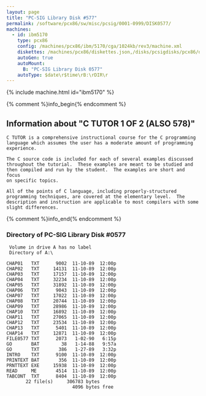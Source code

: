 ```yaml
---
layout: page
title: "PC-SIG Library Disk #577"
permalink: /software/pcx86/sw/misc/pcsig/0001-0999/DISK0577/
machines:
  - id: ibm5170
    type: pcx86
    config: /machines/pcx86/ibm/5170/cga/1024kb/rev3/machine.xml
    diskettes: /machines/pcx86/diskettes.json,/disks/pcsigdisks/pcx86/diskettes.json
    autoGen: true
    autoMount:
      B: "PC-SIG Library Disk 0577"
    autoType: $date\r$time\rB:\rDIR\r
---
```


{% include machine.html id="ibm5170" %}

{% comment %}info_begin{% endcomment %}

## Information about "C TUTOR 1 OF 2 (ALSO 578)"

    C TUTOR is a comprehensive instructional course for the C programming
    language which assumes the user has a moderate amount of programming
    experience.
    
    The C source code is included for each of several examples discussed
    throughout the tutorial.  These examples are meant to be studied and
    then compiled and run by the student.  The examples are short and focus
    on specific topics.
    
    All of the points of C language, including properly-structured
    programming techniques, are covered at the elementary level.  The
    description and instruction are applicable to most compilers with some
    slight differences.
{% comment %}info_end{% endcomment %}


### Directory of PC-SIG Library Disk #0577

     Volume in drive A has no label
     Directory of A:\

    CHAP01   TXT      9002  11-10-89  12:00p
    CHAP02   TXT     14131  11-10-89  12:00p
    CHAP03   TXT     17157  11-10-89  12:00p
    CHAP04   TXT     32234  11-10-89  12:00p
    CHAP05   TXT     31892  11-10-89  12:00p
    CHAP06   TXT      9043  11-10-89  12:00p
    CHAP07   TXT     17022  11-10-89  12:00p
    CHAP08   TXT     20744  11-10-89  12:00p
    CHAP09   TXT     28986  11-10-89  12:00p
    CHAP10   TXT     16892  11-10-89  12:00p
    CHAP11   TXT     27065  11-10-89  12:00p
    CHAP12   TXT     23534  11-10-89  12:00p
    CHAP13   TXT      5401  11-10-89  12:00p
    CHAP14   TXT     12871  11-10-89  12:00p
    FILE0577 TXT      2073   1-02-90   6:15p
    GO       BAT        38   1-14-88   9:57a
    GO       TXT       386   1-27-89   3:32p
    INTRO    TXT      9100  11-10-89  12:00p
    PRINTEXT BAT       356  11-10-89  12:00p
    PRNTTEXT EXE     15938  11-10-89  12:00p
    READ     ME       4514  11-10-89  12:00p
    TABCONT  TXT      8404  11-10-89  12:00p
           22 file(s)     306783 bytes
                            4096 bytes free
